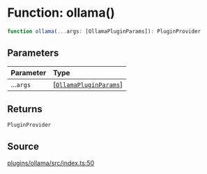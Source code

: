 # Function: ollama()

```ts
function ollama(...args: [OllamaPluginParams]): PluginProvider
```

## Parameters

| Parameter | Type |
| :------ | :------ |
| ...`args` | [[`OllamaPluginParams`](../interfaces/OllamaPluginParams.md)] |

## Returns

`PluginProvider`

## Source

[plugins/ollama/src/index.ts:50](https://github.com/firebase/genkit/blob/2b0be364306d92a8e7d13efc2da4fb04c1d21e29/js/plugins/ollama/src/index.ts#L50)
